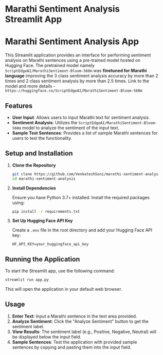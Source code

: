 # Marathi Sentiment Analysis Streamlit App
# Marathi Sentiment Analysis App

This Streamlit application provides an interface for performing sentiment analysis on Marathi sentences using a pre-trained model hosted on Hugging Face.
The pretrained model namely `ScriptEdgeAI/MarathiSentiment-Bloom-560m` was **finetuned for Marathi language** improving the 3 class sentiment analysis accuracy 
by more than 2 times and 2 class sentiment analysis by more than 2.5 times.
Link to the model and more details - `https://huggingface.co/ScriptEdgeAI/MarathiSentiment-Bloom-560m`

## Features

- **User Input**: Allows users to input Marathi text for sentiment analysis.
- **Sentiment Analysis**: Utilizes the `ScriptEdgeAI/MarathiSentiment-Bloom-560m` model to analyze the sentiment of the input text.
- **Sample Test Sentences**: Provides a list of sample Marathi sentences for users to test the functionality.

## Setup and Installation

1. **Clone the Repository**

    ```bash
    git clone https://github.com/VenkateshSoni/marathi-sentiment-analysis.git
    cd marathi-sentiment-analysis
    ```

2. **Install Dependencies**

    Ensure you have Python 3.7+ installed. Install the required packages using:

    ```bash
    pip install -r requirements.txt
    ```

3. **Set Up Hugging Face API Key**

    Create a `.env` file in the root directory and add your Hugging Face API key:

    ```plaintext
    HF_API_KEY=your_huggingface_api_key
    ```

## Running the Application

To start the Streamlit app, use the following command:

```bash
streamlit run app.py
```

This will open the application in your default web browser.

## Usage

1. **Enter Text**: Input a Marathi sentence in the text area provided.
2. **Analyze Sentiment**: Click the "Analyze Sentiment" button to get the sentiment label.
3. **View Results**: The sentiment label (e.g., Positive, Negative, Neutral) will be displayed below the input field.
4. **Sample Sentences**: Test the application with provided sample sentences by copying and pasting them into the input field.
